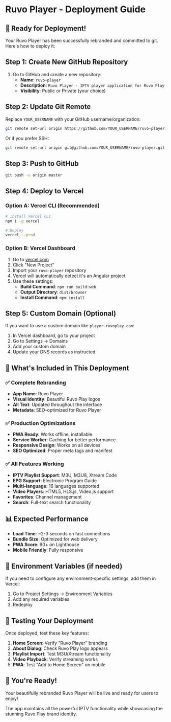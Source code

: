 # Ruvo Player - Deployment Guide

## 🚀 Ready for Deployment!

Your Ruvo Player has been successfully rebranded and committed to git. Here's how to deploy it:

## Step 1: Create New GitHub Repository

1. Go to GitHub and create a new repository:
    - **Name**: `ruvo-player`
    - **Description**: `Ruvo Player - IPTV player application for Ruvo Play`
    - **Visibility**: Public or Private (your choice)

## Step 2: Update Git Remote

Replace `YOUR_USERNAME` with your GitHub username/organization:

```bash
git remote set-url origin https://github.com/YOUR_USERNAME/ruvo-player.git
```

Or if you prefer SSH:

```bash
git remote set-url origin git@github.com:YOUR_USERNAME/ruvo-player.git
```

## Step 3: Push to GitHub

```bash
git push -u origin master
```

## Step 4: Deploy to Vercel

### Option A: Vercel CLI (Recommended)

```bash
# Install Vercel CLI
npm i -g vercel

# Deploy
vercel --prod
```

### Option B: Vercel Dashboard

1. Go to [vercel.com](https://vercel.com)
2. Click "New Project"
3. Import your `ruvo-player` repository
4. Vercel will automatically detect it's an Angular project
5. Use these settings:
    - **Build Command**: `npm run build:web`
    - **Output Directory**: `dist/browser`
    - **Install Command**: `npm install`

## Step 5: Custom Domain (Optional)

If you want to use a custom domain like `player.ruvoplay.com`:

1. In Vercel dashboard, go to your project
2. Go to Settings → Domains
3. Add your custom domain
4. Update your DNS records as instructed

## 🎯 What's Included in This Deployment

### ✅ Complete Rebranding

-   **App Name**: Ruvo Player
-   **Visual Identity**: Beautiful Ruvo Play logos
-   **All Text**: Updated throughout the interface
-   **Metadata**: SEO-optimized for Ruvo Player

### ✅ Production Optimizations

-   **PWA Ready**: Works offline, installable
-   **Service Worker**: Caching for better performance
-   **Responsive Design**: Works on all devices
-   **SEO Optimized**: Proper meta tags and manifest

### ✅ All Features Working

-   **IPTV Playlist Support**: M3U, M3U8, Xtream Code
-   **EPG Support**: Electronic Program Guide
-   **Multi-language**: 16 languages supported
-   **Video Players**: HTML5, HLS.js, Video.js support
-   **Favorites**: Channel management
-   **Search**: Full-text search functionality

## 📊 Expected Performance

-   **Load Time**: ~2-3 seconds on fast connections
-   **Bundle Size**: Optimized for web delivery
-   **PWA Score**: 90+ on Lighthouse
-   **Mobile Friendly**: Fully responsive

## 🔧 Environment Variables (if needed)

If you need to configure any environment-specific settings, add them in Vercel:

1. Go to Project Settings → Environment Variables
2. Add any required variables
3. Redeploy

## 📱 Testing Your Deployment

Once deployed, test these key features:

1. **Home Screen**: Verify "Ruvo Player" branding
2. **About Dialog**: Check Ruvo Play logo appears
3. **Playlist Import**: Test M3U/Xtream functionality
4. **Video Playback**: Verify streaming works
5. **PWA**: Test "Add to Home Screen" on mobile

## 🎉 You're Ready!

Your beautifully rebranded Ruvo Player will be live and ready for users to enjoy!

The app maintains all the powerful IPTV functionality while showcasing the stunning Ruvo Play brand identity.
